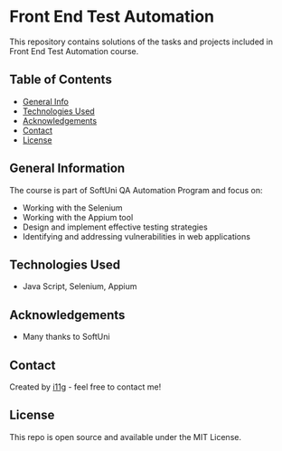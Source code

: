 # Front End Test Automation
This repository contains solutions of the tasks and projects included in Front End Test Automation course. 


## Table of Contents
* [General Info](#general-information)
* [Technologies Used](#technologies-used)
* [Acknowledgements](#acknowledgements)
* [Contact](#contact)
* [License](#license) 

## General Information
The course is part of SoftUni QA Automation Program and focus on:
- Working with the Selenium 
- Working with the Appium tool
- Design and implement effective testing strategies
- Identifying and addressing vulnerabilities in web applications
 
## Technologies Used
- Java Script, Selenium, Appium

## Acknowledgements

- Many thanks to SoftUni

## Contact
Created by [i11g](https:/i11g.githug.io) - feel free to contact me!

## License 
This repo is open source and available under the MIT License. 
